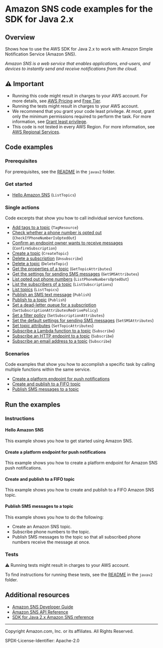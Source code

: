 # Amazon SNS code examples for the SDK for Java 2.x

## Overview

Shows how to use the AWS SDK for Java 2.x to work with Amazon Simple Notification Service (Amazon SNS).

<!--custom.overview.start-->
<!--custom.overview.end-->

_Amazon SNS is a web service that enables applications, end-users, and devices to instantly send and receive notifications from the cloud._

## ⚠ Important

* Running this code might result in charges to your AWS account. For more details, see [AWS Pricing](https://aws.amazon.com/pricing/?aws-products-pricing.sort-by=item.additionalFields.productNameLowercase&aws-products-pricing.sort-order=asc&awsf.Free%20Tier%20Type=*all&awsf.tech-category=*all) and [Free Tier](https://aws.amazon.com/free/?all-free-tier.sort-by=item.additionalFields.SortRank&all-free-tier.sort-order=asc&awsf.Free%20Tier%20Types=*all&awsf.Free%20Tier%20Categories=*all).
* Running the tests might result in charges to your AWS account.
* We recommend that you grant your code least privilege. At most, grant only the minimum permissions required to perform the task. For more information, see [Grant least privilege](https://docs.aws.amazon.com/IAM/latest/UserGuide/best-practices.html#grant-least-privilege).
* This code is not tested in every AWS Region. For more information, see [AWS Regional Services](https://aws.amazon.com/about-aws/global-infrastructure/regional-product-services).

<!--custom.important.start-->
<!--custom.important.end-->

## Code examples

### Prerequisites

For prerequisites, see the [README](../../README.md#Prerequisites) in the `javav2` folder.


<!--custom.prerequisites.start-->
<!--custom.prerequisites.end-->

### Get started

- [Hello Amazon SNS](src/main/java/com/example/sns/HelloSNS.java#L8) (`ListTopics`)


### Single actions

Code excerpts that show you how to call individual service functions.

- [Add tags to a topic](src/main/java/com/example/sns/AddTags.java#L11) (`TagResource`)
- [Check whether a phone number is opted out](src/main/java/com/example/sns/CheckOptOut.java#L10) (`CheckIfPhoneNumberIsOptedOut`)
- [Confirm an endpoint owner wants to receive messages](src/main/java/com/example/sns/ConfirmSubscription.java#L12) (`ConfirmSubscription`)
- [Create a topic](src/main/java/com/example/sns/CreateTopic.java#L12) (`CreateTopic`)
- [Delete a subscription](src/main/java/com/example/sns/Unsubscribe.java#L12) (`Unsubscribe`)
- [Delete a topic](src/main/java/com/example/sns/DeleteTopic.java#L11) (`DeleteTopic`)
- [Get the properties of a topic](src/main/java/com/example/sns/GetTopicAttributes.java#L12) (`GetTopicAttributes`)
- [Get the settings for sending SMS messages](src/main/java/com/example/sns/GetSMSAtrributes.java#L12) (`GetSMSAttributes`)
- [List opted out phone numbers](src/main/java/com/example/sns/ListOptOut.java#L11) (`ListPhoneNumbersOptedOut`)
- [List the subscribers of a topic](src/main/java/com/example/sns/ListSubscriptions.java#L12) (`ListSubscriptions`)
- [List topics](src/main/java/com/example/sns/ListTopics.java#L12) (`ListTopics`)
- [Publish an SMS text message](src/main/java/com/example/sns/PublishTextSMS.java#L11) (`Publish`)
- [Publish to a topic](src/main/java/com/example/sns/PublishTopic.java#L12) (`Publish`)
- [Set a dead-letter queue for a subscription](None) (`SetSubscriptionAttributesRedrivePolicy`)
- [Set a filter policy](src/main/java/com/example/sns/UseMessageFilterPolicy.java#L12) (`SetSubscriptionAttributes`)
- [Set the default settings for sending SMS messages](src/main/java/com/example/sns/SetSMSAttributes.java#L11) (`SetSMSAttributes`)
- [Set topic attributes](src/main/java/com/example/sns/SetTopicAttributes.java#L12) (`SetTopicAttributes`)
- [Subscribe a Lambda function to a topic](src/main/java/com/example/sns/SubscribeLambda.java#L12) (`Subscribe`)
- [Subscribe an HTTP endpoint to a topic](src/main/java/com/example/sns/SubscribeHTTPS.java#L12) (`Subscribe`)
- [Subscribe an email address to a topic](src/main/java/com/example/sns/SubscribeEmail.java#L12) (`Subscribe`)

### Scenarios

Code examples that show you how to accomplish a specific task by calling multiple
functions within the same service.

- [Create a platform endpoint for push notifications](src/main/java/com/example/sns/RegistrationExample.java)
- [Create and publish to a FIFO topic](src/main/java/com/example/sns/PriceUpdateExample.java)
- [Publish SMS messages to a topic](src/main/java/com/example/sns/CreateTopic.java)


<!--custom.examples.start-->
<!--custom.examples.end-->

## Run the examples

### Instructions


<!--custom.instructions.start-->
<!--custom.instructions.end-->

#### Hello Amazon SNS

This example shows you how to get started using Amazon SNS.



#### Create a platform endpoint for push notifications

This example shows you how to create a platform endpoint for Amazon SNS push notifications.


<!--custom.scenario_prereqs.sns_CreatePlatformEndpoint.start-->
<!--custom.scenario_prereqs.sns_CreatePlatformEndpoint.end-->


<!--custom.scenarios.sns_CreatePlatformEndpoint.start-->
<!--custom.scenarios.sns_CreatePlatformEndpoint.end-->

#### Create and publish to a FIFO topic

This example shows you how to create and publish to a FIFO Amazon SNS topic.


<!--custom.scenario_prereqs.sns_PublishFifoTopic.start-->
<!--custom.scenario_prereqs.sns_PublishFifoTopic.end-->


<!--custom.scenarios.sns_PublishFifoTopic.start-->
<!--custom.scenarios.sns_PublishFifoTopic.end-->

#### Publish SMS messages to a topic

This example shows you how to do the following:

- Create an Amazon SNS topic.
- Subscribe phone numbers to the topic.
- Publish SMS messages to the topic so that all subscribed phone numbers receive the message at once.

<!--custom.scenario_prereqs.sns_UsageSmsTopic.start-->
<!--custom.scenario_prereqs.sns_UsageSmsTopic.end-->


<!--custom.scenarios.sns_UsageSmsTopic.start-->
<!--custom.scenarios.sns_UsageSmsTopic.end-->

### Tests

⚠ Running tests might result in charges to your AWS account.


To find instructions for running these tests, see the [README](../../README.md#Tests)
in the `javav2` folder.



<!--custom.tests.start-->
<!--custom.tests.end-->

## Additional resources

- [Amazon SNS Developer Guide](https://docs.aws.amazon.com/sns/latest/dg/welcome.html)
- [Amazon SNS API Reference](https://docs.aws.amazon.com/sns/latest/api/welcome.html)
- [SDK for Java 2.x Amazon SNS reference](https://sdk.amazonaws.com/java/api/latest/software/amazon/awssdk/services/sns/package-summary.html)

<!--custom.resources.start-->
<!--custom.resources.end-->

---

Copyright Amazon.com, Inc. or its affiliates. All Rights Reserved.

SPDX-License-Identifier: Apache-2.0